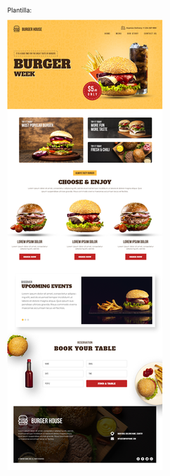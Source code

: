 Plantilla:

![Plantilla](https://raw.githubusercontent.com/TorresMariana/Front-End---Practicas/refs/heads/pagina3/plantilla.jpg)

